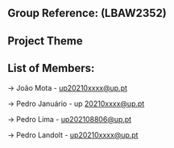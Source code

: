 ## Group Reference: (LBAW2352)

## Project Theme

## List of Members:
 -> João Mota - up20210xxxx@up.pt

 -> Pedro Januário - up 20210xxxx@up.pt

 -> Pedro Lima - up202108806@up.pt

 -> Pedro Landolt - up20210xxxx@up.pt
 
